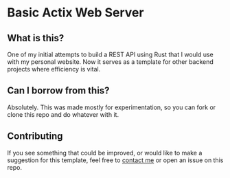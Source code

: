 # Basic Actix Web Server


## What is this?
One of my initial attempts to build a REST API using Rust that I would use with my personal website. Now it serves as a template for other
backend projects where efficiency is vital.


## Can I borrow from this?
Absolutely. This was made mostly for experimentation, so you can fork or clone this repo and do whatever with it.


## Contributing
If you see something that could be improved, or would like to make a suggestion for this template, feel free to 
[contact me](https://judsonjames.com/contact) or open an issue on this repo.
